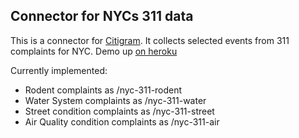## Connector for NYCs 311 data

This is a connector for [Citigram](https://github.com/codeforamerica/citygram/wiki/Getting-Started-with-Citygram).
It collects selected events from 311 complaints for NYC.  Demo up [on heroku](https://nyc-311-selected.herokuapp.com/)

Currently implemented:

* Rodent complaints as /nyc-311-rodent
* Water System complaints as /nyc-311-water
* Street condition complaints as /nyc-311-street
* Air Quality condition complaints as /nyc-311-air
